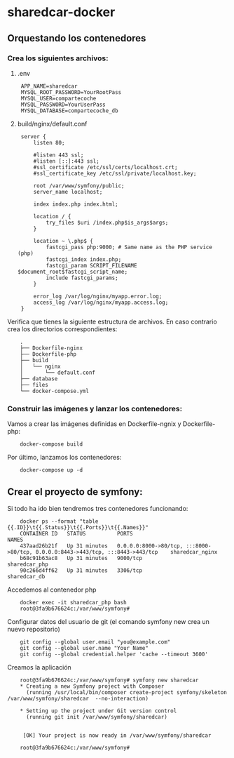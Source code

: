 # sharedcar-docker

## Orquestando los contenedores

### Crea los siguientes archivos:

1. .env

        APP_NAME=sharedcar
        MYSQL_ROOT_PASSWORD=YourRootPass
        MYSQL_USER=compartecoche
        MYSQL_PASSWORD=YourUserPass
        MYSQL_DATABASE=compartecoche_db

2. build/nginx/default.conf

        server {
            listen 80;

            #listen 443 ssl;
            #listen [::]:443 ssl;
            #ssl_certificate /etc/ssl/certs/localhost.crt;
            #ssl_certificate_key /etc/ssl/private/localhost.key;

            root /var/www/symfony/public;
            server_name localhost;

            index index.php index.html;

            location / {
                try_files $uri /index.php$is_args$args;
            }

            location ~ \.php$ {
                fastcgi_pass php:9000; # Same name as the PHP service (php)
                fastcgi_index index.php;
                fastcgi_param SCRIPT_FILENAME $document_root$fastcgi_script_name;
                include fastcgi_params;
            }

            error_log /var/log/nginx/myapp.error.log;
            access_log /var/log/nginx/myapp.access.log;
        }

Verifica que tienes la siguiente estructura de archivos. En caso contrario crea los directorios correspondientes:

        .
        ├── Dockerfile-nginx
        ├── Dockerfile-php
        ├── build
        │   └── nginx
        │       └── default.conf
        ├── database
        ├── files
        └── docker-compose.yml

### Construir las imágenes y lanzar los contenedores:

Vamos a crear las imágenes definidas en Dockerfile-ngnix y Dockerfile-php:

        docker-compose build

Por último, lanzamos los contenedores:

        docker-compose up -d

## Crear el proyecto de symfony:

Si todo ha ido bien tendremos tres contenedores funcionando:

        docker ps --format "table {{.ID}}\t{{.Status}}\t{{.Ports}}\t{{.Names}}"
        CONTAINER ID   STATUS          PORTS                                                                        NAMES
        437aad26b21f   Up 31 minutes   0.0.0.0:8000->80/tcp, :::8000->80/tcp, 0.0.0.0:8443->443/tcp, :::8443->443/tcp    sharedcar_nginx
        b68c91b63ac8   Up 31 minutes   9000/tcp                                                                          sharedcar_php
        90c266d4ff62   Up 31 minutes   3306/tcp                                                                          sharedcar_db

Accedemos al contenedor php

        docker exec -it sharedcar_php bash
        root@3fa9b676624c:/var/www/symfony#
        

Configurar datos del usuario de git (el comando symfony new crea un nuevo repositorio)

        git config --global user.email "you@example.com"
        git config --global user.name "Your Name"
        git config --global credential.helper 'cache --timeout 3600'

Creamos la aplicación

        root@3fa9b676624c:/var/www/symfony# symfony new sharedcar
        * Creating a new Symfony project with Composer
          (running /usr/local/bin/composer create-project symfony/skeleton /var/www/symfony/sharedcar  --no-interaction)

        * Setting up the project under Git version control
          (running git init /var/www/symfony/sharedcar)


         [OK] Your project is now ready in /var/www/symfony/sharedcar

        root@3fa9b676624c:/var/www/symfony#
